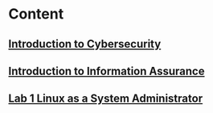 # Content

## [Introduction to Cybersecurity]()
## [Introduction to Information Assurance]()

## [Lab 1 Linux as a System Administrator]()


